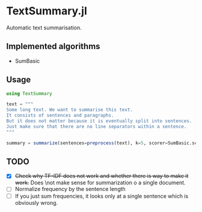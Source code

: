 # TextSummary.jl
Automatic text summarisation.

## Implemented algorithms

- SumBasic

## Usage
```julia
using TextSummary

text = """
Some long text. We want to summarise this text.
It consists of sentences and paragraphs.
But it does not matter because it is eventually split into sentences.
Just make sure that there are no line separators within a sentence.
"""

summary = summarize(sentences=preprocess(text), k=5, scorer=SumBasic.score)
```

## TODO

- [X] ~~Check why TF-IDF does not work and whether there is way to make it work.~~ Does \not make sense for summarization o a single document.
- [ ] Normalize frequency by the sentence length
- [ ] If you just sum frequencies, it looks only at a single sentence which is obviously wrong.
